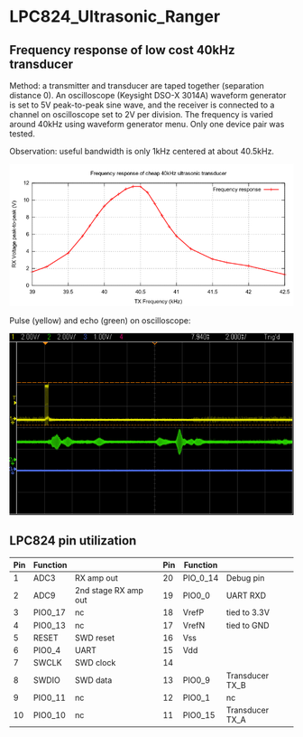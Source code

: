 # LPC824_Ultrasonic_Ranger

## Frequency response of low cost 40kHz transducer

Method: a transmitter and transducer are taped together (separation distance 0).
An oscilloscope (Keysight DSO-X 3014A) waveform generator is set to 5V peak-to-peak 
sine wave, and the receiver is connected to a channel on oscilloscope set to 2V 
per division.  The frequency is varied around 40kHz using waveform generator menu. 
Only one device pair was tested. 

Observation: useful bandwidth is only 1kHz centered at about 40.5kHz. 

![frequency response curve](./doc/frequency-response.png)


Pulse (yellow) and echo (green) on oscilloscope:

![echogram](./doc/scope_180.png)

## LPC824 pin utilization

|Pin| Function|                      |Pin | Function |           |
|---| --------| ---------------------|--- |----------|-----------|
| 1 | ADC3    | RX amp out           | 20 | PIO_0_14 | Debug pin |
| 2 | ADC9    | 2nd stage RX amp out | 19 | PIO0_0   | UART RXD  |
| 3 | PIO0_17 | nc                   | 18 | VrefP    | tied to 3.3V  |
| 4 | PIO0_13 | nc                   | 17 | VrefN    | tied to GND   |
| 5 | RESET   | SWD reset            | 16 | Vss      |           |
| 6 | PIO0_4  | UART                 | 15 | Vdd      |           |
| 7 | SWCLK   | SWD clock            | 14 |          |           |
| 8 | SWDIO   | SWD data             | 13 | PIO0_9   | Transducer TX_B |
| 9 | PIO0_11 | nc                   | 12 | PIO0_1   | nc              |
|10 | PIO0_10 | nc                   | 11 | PIO0_15  | Transducer TX_A |
